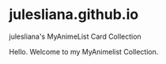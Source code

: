 # julesliana.github.io
julesliana's MyAnimeList Card Collection

Hello. Welcome to my MyAnimelist Collection.
